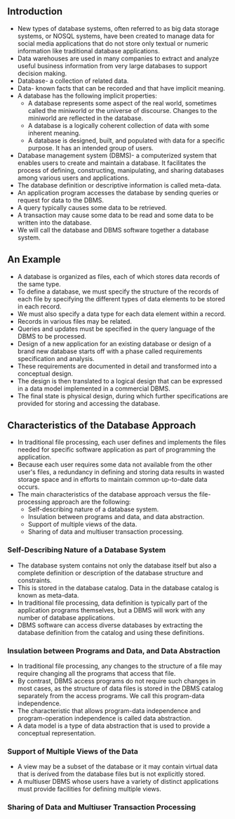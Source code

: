 ## Introduction
* New types of database systems, often referred to as big data storage systems, or NOSQL systems, have been created to manage data for social media applications that do not store only textual or numeric information like traditional database applications. 
* Data warehouses are used in many companies to extract and analyze useful business information from very large databases to support decision making.
* Database- a collection of related data. 
* Data- known facts that can be recorded and that have implicit meaning. 
* A database has the following implicit properties: 
	* A database represents some aspect of the real world, sometimes called the miniworld or the universe of discourse. Changes to the miniworld are reflected in the database. 
	* A database is a logically coherent collection of data with some inherent meaning. 
	* A database is designed, built, and populated with data for a specific purpose. It has an intended group of users. 
* Database management system (DBMS)- a computerized system that enables users to create and maintain a database. It facilitates the process of defining, constructing, manipulating, and sharing databases among various users and applications. 
* The database definition or descriptive information is called meta-data. 
* An application program accesses the database by sending queries or request for data to the DBMS.
* A query typically causes some data to be retrieved. 
* A transaction may cause some data to be read and some data to be written into the database. 
* We will call the database and DBMS software together a database system. 
## An Example
* A database is organized as files, each of which stores data records of the same type. 
* To define a database, we must specify the structure of the records of each file by specifying the different types of data elements to be stored in each record. 
* We must also specify a data type for each data element within a record. 
* Records in various files may be related. 
* Queries and updates must be specified in the query language of the DBMS to be processed. 
* Design of a new application for an existing database or design of a brand new database starts off with a phase called requirements specification and analysis.
* These requirements are documented in detail and transformed into a conceptual design. 
* The design is then translated to a logical design that can be expressed in a data model implemented in a commercial DBMS. 
* The final state is physical design, during which further specifications are provided for storing and accessing the database. 
## Characteristics of the Database Approach
* In traditional file processing, each user defines and implements the files needed for specific software application as part of programming the application. 
* Because each user requires some data not available from the other user's files, a redundancy in defining and storing data results in wasted storage space and in efforts to maintain common up-to-date data occurs. 
* The main characteristics of the database approach versus the file-processing approach are the following: 
	* Self-describing nature of a database system. 
	* Insulation between programs and data, and data abstraction. 
	* Support of multiple views of the data. 
	* Sharing of data and multiuser transaction processing. 
### Self-Describing Nature of a Database System
* The database system contains not only the database itself but also a complete definition or description of the database structure and constraints. 
* This is stored in the database catalog. Data in the database catalog is known as meta-data. 
* In traditional file processing, data definition is typically part of the application programs themselves, but a DBMS will work with any number of database applications. 
* DBMS software can access diverse databases by extracting the database definition from the catalog and using these definitions. 
### Insulation between Programs and Data, and Data Abstraction
* In traditional file processing, any changes to the structure of a file may require changing all the programs that access that file. 
* By contrast, DBMS access programs do not require such changes in most cases, as the structure of data files is stored in the DBMS catalog separately from the access programs. We call this program-data independence. 
* The characteristic that allows program-data independence and program-operation independence is called data abstraction. 
* A data model is a type of data abstraction that is used to provide a conceptual representation. 
### Support of Multiple Views of the Data
* A view may be a subset of the database or it may contain virtual data that is derived from the database files but is not explicitly stored. 
* A multiuser DBMS whose users have a variety of distinct applications must provide facilities for defining multiple views. 
### Sharing of Data and Multiuser Transaction Processing
